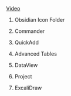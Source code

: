 [Video](https://youtu.be/Yzi1o-BH6QQ)

1. Obsidian Icon Folder

2. Commander

3. QuickAdd

4. Advanced Tables

5. DataView

6. Project

7. ExcaliDraw